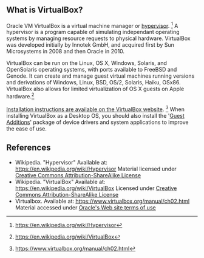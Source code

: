 ## What is VirtualBox?

Oracle VM VirtualBox is a virtual machine manager or [hypervisor](https://en.wikipedia.org/wiki/Hypervisor). [^wikipedia_hypervisor] A hypervisor is a program capable of simulating independant operating systems by managing resource requests to physical hardware. VirtualBox was developed initially by Innotek GmbH, and acquired first by Sun Microsystems in 2008 and then Oracle in 2010.

VirtualBox can be run on the Linux, OS X, Windows, Solaris, and OpenSolaris operating systems, with ports available to FreeBSD and Genode. It can create and manage guest virtual machines running versions and derivations of Windows, Linux, BSD, OS/2, Solaris, Haiku, OSx86. VirtualBox also allows for limited virtualization of OS X guests on Apple hardware.[^wikipedia_virtualbox]

[Installation instructions are available on the VirtualBox website](https://www.virtualbox.org/manual/ch02.html). [^virtualbox_man]  When installing VirtualBox as a Desktop OS, you should also install the '[Guest Additions](https://www.virtualbox.org/manual/ch04.html)' package of device drivers and system applications to improve the ease of use.

## References

<!-- We need to complete these citations -->

* Wikipedia. "Hypervisor" Available at: https://en.wikipedia.org/wiki/Hypervisor Material licensed under [Creative Commons Attribution-ShareAlike License](https://en.wikipedia.org/wiki/Wikipedia:Text_of_Creative_Commons_Attribution-ShareAlike_3.0_Unported_License)
* Wikipedia. "VirtualBox" Available at: https://en.wikipedia.org/wiki/VirtualBox Licensed under [Creative Commons Attribution-ShareAlike License](https://en.wikipedia.org/wiki/Wikipedia:Text_of_Creative_Commons_Attribution-ShareAlike_3.0_Unported_License)
* Virtualbox. Available at: https://www.virtualbox.org/manual/ch02.html Material accessed under [Oracle's Web site terms of use](http://www.oracle.com/us/legal/terms/index.html)

<!-- Citekeys are repeated to make the in-line citations work correctly; they will not appear in the final article output -->

[^wikipedia_hypervisor]: https://en.wikipedia.org/wiki/Hypervisor 
[^wikipedia_virtualbox]: https://en.wikipedia.org/wiki/VirtualBox
[^virtualbox_man]: https://www.virtualbox.org/manual/ch02.html
